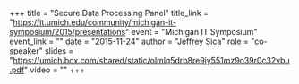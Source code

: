 +++
title = "Secure Data Processing Panel"
title_link = "https://it.umich.edu/community/michigan-it-symposium/2015/presentations"
event = "Michigan IT Symposium"
event_link = ""
date = "2015-11-24"
author = "Jeffrey Sica"
role = "co-speaker"
slides = "https://umich.box.com/shared/static/olmlq5drb8re9jy551mz9o39r0c32vbu.pdf"
video = ""
+++
